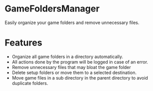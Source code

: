 
  # GameFoldersManager
Easily organize your game folders and remove unnecessary files.        

  # Features
    
 - Organize all game folders in a directory automatically.
 - All actions done by the program will be logged in case of an error. 
 - Remove unnecessary files that may bloat the game folder
 - Delete setup folders or move them to a selected destination. 
 - Move game files in a sub directory in the parent directory to avoid duplicate folders.
    
